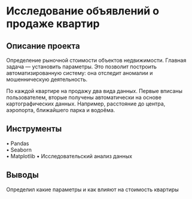 # Исследование объявлений о продаже квартир

## Описание проекта  
Определение рыночной стоимости объектов недвижимости. Главная задача — установить параметры. Это позволит построить автоматизированную систему: она отследит аномалии и мошенническую деятельность.  

По каждой квартире на продажу два вида данных. Первые вписаны пользователем, вторые получены автоматически на основе картографических данных. Например, расстояние до центра, аэропорта, ближайшего парка и водоёма.  

## Инструменты 
• Pandas  
• Seaborn  
• Matplotlib
• Исследовательский анализ данных

## Выводы  
Определил какие параметры и как влияют на стоимость квартиры
